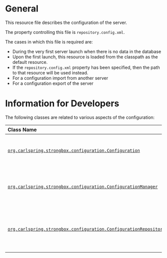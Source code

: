 # General

This resource file describes the configuration of the server.

The property controlling this file is `repository.config.xml`.

The cases in which this file is required are:
* During the very first server launch when there is no data in the database
 * Upon the first launch, this resource is loaded from the classpath as the default resource.
 * If the `repository.config.xml` property has been specified, then the path to that resource will be used instead.
* For a configuration import from another server
* For a configuration export of the server

# Information for Developers

The following classes are related to various aspects of the configuration:

| Class Name  | Description | 
|:------------|-------------|
| [`org.carlspring.strongbox.configuration.Configuration`](https://github.com/strongbox/strongbox/blob/master/strongbox-storage/strongbox-storage-api/src/main/java/org/carlspring/strongbox/configuration/Configuration.java) | Represents to configuration in a serializable form. |
| [`org.carlspring.strongbox.configuration.ConfigurationManager`](https://github.com/strongbox/strongbox/blob/master/strongbox-storage/strongbox-storage-api/src/main/java/org/carlspring/strongbox/configuration/ConfigurationManager.java) | Utility class for handling serialization and deserialization in XML form. | 
| [`org.carlspring.strongbox.configuration.ConfigurationRepository`](https://github.com/strongbox/strongbox/blob/master/strongbox-storage/strongbox-storage-api/src/main/java/org/carlspring/strongbox/configuration/ConfigurationRepository.java) | Repository class for handling CRUD operations against OrientDB. |

